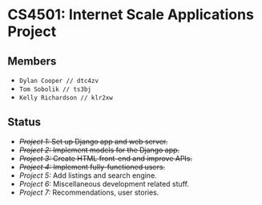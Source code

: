 # CS4501: Internet Scale Applications Project
## Members
- `Dylan Cooper // dtc4zv`
- `Tom Sobolik // ts3bj`
- `Kelly Richardson // klr2xw`
## Status
- ~~_Project 1:_ Set up Django app and web server.~~
- ~~_Project 2:_ Implement models for the Django app.~~
- ~~_Project 3:_ Create HTML front-end and improve APIs.~~
- ~~_Project 4:_ Implement fully-functioned users.~~
- _Project 5:_ Add listings and search engine.
- _Project 6:_ Miscellaneous development related stuff.
- _Project 7:_ Recommendations, user stories.

